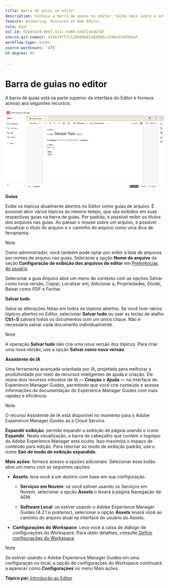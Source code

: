 ```yaml
---
title: Barra de guias no editor
description: Conheça a barra de guias no editor. Saiba mais sobre a interface e os recursos do Editor no Adobe Experience Manager Guides.
feature: Authoring, Features of Web Editor
role: User
exl-id: 02e45d34-898f-411c-bd80-bd4f2364b7d7
source-git-commit: e14b19ff7c128899b4536d5b8c4290c476991bef
workflow-type: tm+mt
source-wordcount: '475'
ht-degree: 0%

---
```


# Barra de guias no editor

A barra de guias está na parte superior da interface do Editor e fornece acesso aos seguintes recursos:

![](./images/web-editor-tab-bar.png)

**Guias**

Exibe os tópicos atualmente abertos no Editor como guias de arquivo. É possível abrir vários tópicos ao mesmo tempo, que são exibidos em suas respectivas guias na barra de guias. Por padrão, é possível exibir os títulos dos arquivos nas guias. Ao passar o mouse sobre um arquivo, é possível visualizar o título do arquivo e o caminho do arquivo como uma dica de ferramenta.

>[!NOTE]
>
> Como administrador, você também pode optar por exibir a lista de arquivos por nomes de arquivo nas guias. Selecione a opção **Nome do arquivo** da seção **Configuração de exibição dos arquivos do editor** em [Preferências do usuário](./intro-home-page.md#user-preferences).

Selecionar a guia Arquivo abre um menu de contexto com as opções Salvar como nova versão, Copiar, Localizar em, Adicionar a, Propriedades, Dividir, Baixar como PDF e Fechar.

**Salvar tudo**

Salva as alterações feitas em todos os tópicos abertos. Se você tiver vários tópicos abertos no Editor, selecionar **Salvar tudo** ou usar as teclas de atalho **Ctrl**+**S** salvará todos os documentos com um único clique. Não é necessário salvar cada documento individualmente.

>[!NOTE]
>
> A operação **Salvar tudo** não cria uma nova versão dos tópicos. Para criar uma nova versão, use a opção **Salvar como nova versão**.

**Assistente de IA**

Uma ferramenta avançada orientada por IA, projetada para melhorar a produtividade por meio de recursos inteligentes de ajuda e criação. Ele reúne dois recursos robustos de IA — **Criação** e **Ajuda** — na interface do Experience Manager Guides, permitindo que você crie conteúdo e acesse informações da documentação do Experience Manager Guides com mais rapidez e eficiência.

>[!NOTE]
>
> O recurso Assistente de IA está disponível no momento para o Adobe Experience Manager Guides as a Cloud Service.

**Expandir exibição**: permite expandir a exibição de página usando o ícone **Expandir**. Nesta visualização, a barra de cabeçalho que contém o logotipo do Adobe Experience Manager está oculta. Isso maximiza o espaço de conteúdo para edição. Para retornar ao modo de exibição padrão, use o ícone **Sair do modo de exibição expandido**.

**Mais ações**: fornece acesso a opções adicionais. Selecionar esse botão abre um menu com as seguintes opções:

- **Assets**: leva você a um destino com base em sua configuração.
   - **Serviços em Nuvem**: se você estiver usando os Serviços em Nuvem, selecionar a opção **Assets** o levará à página Navegação da AEM.

   - **Software Local**: se estiver usando o Adobe Experience Manager Guides (4.2.1 e posterior), selecionar a opção **Assets** levará você ao caminho do arquivo atual na interface do usuário do Assets.
- **Configurações do Workspace**: Leva você à caixa de diálogo de configurações do Workspace. Para obter detalhes, consulte [Definir configurações do Workspace](../cs-install-guide/workspace-settings.md).

>[!NOTE]
>
> Se estiver usando o Adobe Experience Manager Guides em uma configuração no local, a opção de configurações do Workspace continuará a aparecer como **Configurações** no menu Mais ações.

**Tópico pai:**[ Introdução ao Editor](web-editor.md)
